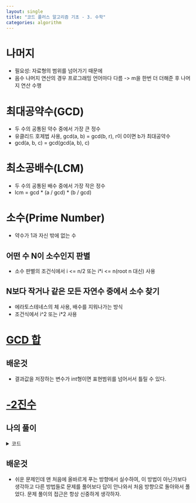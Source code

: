 ```yaml
---
layout: single
title: "코드 플러스 알고리즘 기초 - 3. 수학"
categories: algorithm
---
```


# 나머지
* 필요성: 자료형의 범위를 넘어가기 때문에
* 음수 나머지 연산의 경우 프로그래밍 언어마다 다름 -> m을 한번 더 더해준 후 나머지 연산 수행


# 최대공약수(GCD)
* 두 수의 공통된 약수 중에서 가장 큰 정수
* 유클리드 호제법 사용, gcd(a, b) = gcd(b, r), r이 0이면 b가 최대공약수
* gcd(a, b, c) = gcd(gcd(a, b), c)


# 최소공배수(LCM)
* 두 수의 공통된 배수 중에서 가장 작은 정수
* lcm = gcd * (a / gcd) * (b / gcd)


# 소수(Prime Number)
* 약수가 1과 자신 밖에 없는 수

## 어떤 수 N이 소수인지 판별
* 소수 판별의 조건식에서 i <= n/2 또는 i*i <= n(root n 대신) 사용 

## N보다 작거나 같은 모든 자연수 중에서 소수 찾기
* 에라토스테네스의 체 사용, 배수를 지워나가는 방식
* 조건식에서 i^2 또는 i*2 사용

# [GCD 합](https://www.acmicpc.net/problem/9613)
## 배운것
* 결과값을 저장하는 변수가 int형이면 표현범위를 넘어서서 틀릴 수 있다.

# [-2진수](https://www.acmicpc.net/problem/2089)
## 나의 풀이
<details markdown="1">
<summary>코드</summary>

```c++
#include <iostream>
#include <string>

using namespace std;

int main()
{
    int num = 0, q = 0, r = 0;
    string str = "";

    cin >> num;

    if(num == 0)
    {
        cout << 0;
        return 0;
    }
    while(num != 0)
    {
        q = num / -2;
        r = num % -2;

        if(r == -1)
        {
            q+=1;
            r+=2;
        }
        num = q;
        str += to_string(r);
    }


    for(int i = str.length()-1; i >= 0; i--)
    {
        cout << str[i];
    }

    return 0;
}
```
</details>

## 배운것
* 쉬운 문제인데 맨 처음에 올바르게 푸는 방향에서 실수하여, 이 방법이 아닌가보다 생각하고 다른 방법들로 문제를 풀어보다 답이 안나와서 처음 방향으로 돌아와서 풀었다. 문제 풀이의 접근은 항상 신중하게 생각하자.